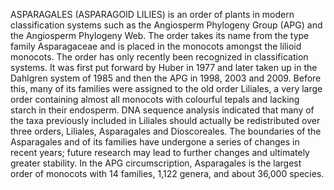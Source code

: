 ASPARAGALES (ASPARAGOID LILIES) is an order of plants in modern classification systems such as the Angiosperm Phylogeny Group (APG) and the Angiosperm Phylogeny Web. The order takes its name from the type family Asparagaceae and is placed in the monocots amongst the lilioid monocots. The order has only recently been recognized in classification systems. It was first put forward by Huber in 1977 and later taken up in the Dahlgren system of 1985 and then the APG in 1998, 2003 and 2009. Before this, many of its families were assigned to the old order Liliales, a very large order containing almost all monocots with colourful tepals and lacking starch in their endosperm. DNA sequence analysis indicated that many of the taxa previously included in Liliales should actually be redistributed over three orders, Liliales, Asparagales and Dioscoreales. The boundaries of the Asparagales and of its families have undergone a series of changes in recent years; future research may lead to further changes and ultimately greater stability. In the APG circumscription, Asparagales is the largest order of monocots with 14 families, 1,122 genera, and about 36,000 species.
